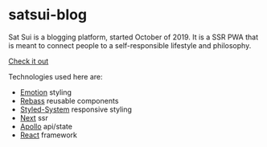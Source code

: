 # satsui-blog
Sat Sui is a blogging platform, started October of 2019. It is a SSR PWA that is meant to connect people to a self-responsible lifestyle and philosophy.

[Check it out](https://satsui.com)

Technologies used here are:
* [Emotion](https://emotion.sh) styling
* [Rebass](https://rebassjs.org/) reusable components
* [Styled-System](https://styled-system.com/) responsive styling
* [Next](https://nextjs.org/) ssr
* [Apollo](https://www.apollographql.com/) api/state
* [React](https://reactjs.org/) framework